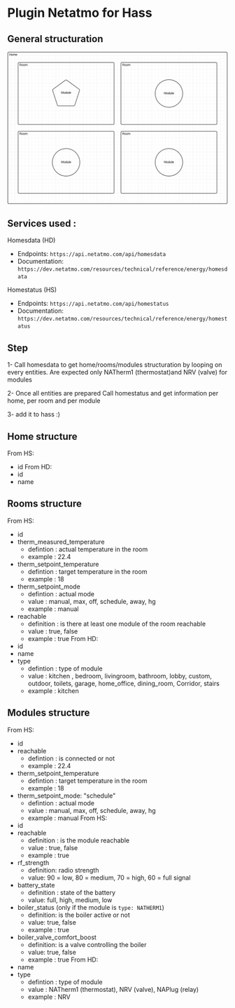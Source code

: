 # Plugin Netatmo for Hass

## General structuration
![alt text](https://github.com/Moumoustache/Hass/blob/master/Structuration.png "netatmo")

## Services used :
Homesdata (HD)
* Endpoints:
```https://api.netatmo.com/api/homesdata```
* Documentation:
```https://dev.netatmo.com/resources/technical/reference/energy/homesdata```

Homestatus (HS)
* Endpoints:
```https://api.netatmo.com/api/homestatus```
* Documentation:
```https://dev.netatmo.com/resources/technical/reference/energy/homestatus```


## Step
1- Call homesdata to get home/rooms/modules structuration by looping on every entities. Are expected only NATherm1 (thermostat)and NRV (valve) for modules

2- Once all entities are prepared Call homestatus and get information per home, per room and per module

3- add it to hass :)

## Home structure
From HS:
* id
From HD:
* id
* name

## Rooms structure
From HS:
* id
* therm_measured_temperature 
  * defintion : actual temperature in the room
  * example : 22.4
* therm_setpoint_temperature
  * defintion : target temperature in the room
  * example : 18
* therm_setpoint_mode
  * defintion : actual mode
  * value : manual, max, off, schedule, away, hg
  * example : manual
* reachable
  * definition : is there at least one module of the room reachable
  * value : true, false
  * example : true
From HD:
* id
* name
* type
  * defintion : type of module
  * value : kitchen , bedroom, livingroom, bathroom, lobby, custom, outdoor, toilets, garage, home_office, dining_room, Corridor, stairs
  * example : kitchen

## Modules structure
From HS:
* id
* reachable
  * defintion : is connected or not
  * example : 22.4
* therm_setpoint_temperature
  * defintion : target temperature in the room
  * example : 18
* therm_setpoint_mode: "schedule"
  * defintion : actual mode
  * value : manual, max, off, schedule, away, hg
  * example : manual
From HS:
* id
* reachable
  * definition : is the module reachable
  * value : true, false
  * example : true
* rf_strength
  * definition: radio strength
  * value: 90 = low, 80 = medium, 70 = high, 60 = full signal
* battery_state
  * definition : state of the battery
  * value: full, high, medium, low
* boiler_status (only if the module is ```type: NATHERM1```)
  * definition: is the boiler active or not
  * value: true, false
  * example : true
* boiler_valve_comfort_boost
  * definition: is a valve controlling the boiler
  * value: true, false
  * example : true
From HD:
* name
* type
  * defintion : type of module
  * value : NATherm1 (thermostat), NRV (valve), NAPlug (relay)
  * example : NRV
  

